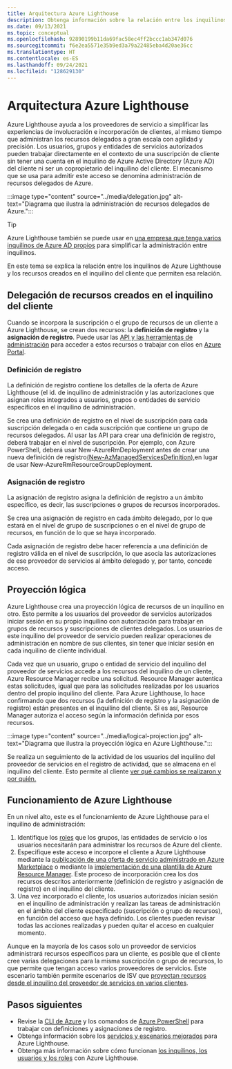 ```yaml
---
title: Arquitectura Azure Lighthouse
description: Obtenga información sobre la relación entre los inquilinos de Azure Lighthouse y los recursos creados en el inquilino del cliente que habilitan esa relación.
ms.date: 09/13/2021
ms.topic: conceptual
ms.openlocfilehash: 92890199b11da69fac58ec4ff2bccc1ab347d076
ms.sourcegitcommit: f6e2ea5571e35b9ed3a79a22485eba4d20ae36cc
ms.translationtype: HT
ms.contentlocale: es-ES
ms.lasthandoff: 09/24/2021
ms.locfileid: "128629130"
---
```

# <a name="azure-lighthouse-architecture"></a>Arquitectura Azure Lighthouse

Azure Lighthouse ayuda a los proveedores de servicio a simplificar las experiencias de involucración e incorporación de clientes, al mismo tiempo que administran los recursos delegados a gran escala con agilidad y precisión. Los usuarios, grupos y entidades de servicios autorizados pueden trabajar directamente en el contexto de una suscripción de cliente sin tener una cuenta en el inquilino de Azure Active Directory (Azure AD) del cliente ni ser un copropietario del inquilino del cliente. El mecanismo que se usa para admitir este acceso se denomina administración de recursos delegados de Azure.

:::image type="content" source="../media/delegation.jpg" alt-text="Diagrama que ilustra la administración de recursos delegados de Azure.":::

> [!TIP]
> Azure Lighthouse también se puede usar en [una empresa que tenga varios inquilinos de Azure AD propios](enterprise.md) para simplificar la administración entre inquilinos.

En este tema se explica la relación entre los inquilinos de Azure Lighthouse y los recursos creados en el inquilino del cliente que permiten esa relación.

## <a name="delegation-resources-created-in-the-customer-tenant"></a>Delegación de recursos creados en el inquilino del cliente

Cuando se incorpora la suscripción o el grupo de recursos de un cliente a Azure Lighthouse, se crean dos recursos: la **definición de registro** y la **asignación de registro**. Puede usar las [API y las herramientas de administración](cross-tenant-management-experience.md#apis-and-management-tool-support) para acceder a estos recursos o trabajar con ellos en [Azure Portal](../how-to/view-manage-customers.md).

### <a name="registration-definition"></a>Definición de registro

La definición de registro contiene los detalles de la oferta de Azure Lighthouse (el id. de inquilino de administración y las autorizaciones que asignan roles integrados a usuarios, grupos o entidades de servicio específicos en el inquilino de administración.

Se crea una definición de registro en el nivel de suscripción para cada suscripción delegada o en cada suscripción que contiene un grupo de recursos delegados. Al usar las API para crear una definición de registro, deberá trabajar en el nivel de suscripción. Por ejemplo, con Azure PowerShell, deberá usar New-AzureRmDeployment antes de crear una nueva definición de registro[(New-AzManagedServicesDefinition),](/powershell/module/az.managedservices/new-azmanagedservicesdefinition)en lugar de usar New-AzureRmResourceGroupDeployment.

### <a name="registration-assignment"></a>Asignación de registro

La asignación de registro asigna la definición de registro a un ámbito específico, es decir, las suscripciones o grupos de recursos incorporados.

Se crea una asignación de registro en cada ámbito delegado, por lo que estará en el nivel de grupo de suscripciones o en el nivel de grupo de recursos, en función de lo que se haya incorporado.

Cada asignación de registro debe hacer referencia a una definición de registro válida en el nivel de suscripción, lo que asocia las autorizaciones de ese proveedor de servicios al ámbito delegado y, por tanto, concede acceso.

## <a name="logical-projection"></a>Proyección lógica

Azure Lighthouse crea una proyección lógica de recursos de un inquilino en otro. Esto permite a los usuarios del proveedor de servicios autorizados iniciar sesión en su propio inquilino con autorización para trabajar en grupos de recursos y suscripciones de clientes delegados. Los usuarios de este inquilino del proveedor de servicio pueden realizar operaciones de administración en nombre de sus clientes, sin tener que iniciar sesión en cada inquilino de cliente individual.

Cada vez que un usuario, grupo o entidad de servicio del inquilino del proveedor de servicios accede a los recursos del inquilino de un cliente, Azure Resource Manager recibe una solicitud. Resource Manager autentica estas solicitudes, igual que para las solicitudes realizadas por los usuarios dentro del propio inquilino del cliente. Para Azure Lighthouse, lo hace confirmando que dos recursos (la definición de registro y la asignación de registro) están presentes en el inquilino del cliente. Si es así, Resource Manager autoriza el acceso según la información definida por esos recursos.

:::image type="content" source="../media/logical-projection.jpg" alt-text="Diagrama que ilustra la proyección lógica en Azure Lighthouse.":::

Se realiza un seguimiento de la actividad de los usuarios del inquilino del proveedor de servicios en el registro de actividad, que se almacena en el inquilino del cliente. Esto permite al cliente [ver qué cambios se realizaron y por quién.](../how-to/view-service-provider-activity.md)

## <a name="how-azure-lighthouse-works"></a>Funcionamiento de Azure Lighthouse

En un nivel alto, este es el funcionamiento de Azure Lighthouse para el inquilino de administración:

1. Identifique los [roles](tenants-users-roles.md#role-support-for-azure-lighthouse) que los grupos, las entidades de servicio o los usuarios necesitarán para administrar los recursos de Azure del cliente.
2. Especifique este acceso e incorpore el cliente a Azure Lighthouse mediante la [publicación de una oferta de servicio administrado en Azure Marketplace](../how-to/publish-managed-services-offers.md) o mediante la [implementación de una plantilla de Azure Resource Manager](../how-to/onboard-customer.md). Este proceso de incorporación crea los dos recursos descritos anteriormente (definición de registro y asignación de registro) en el inquilino del cliente.
3. Una vez incorporado el cliente, los usuarios autorizados inician sesión en el inquilino de administración y realizan las tareas de administración en el ámbito del cliente especificado (suscripción o grupo de recursos), en función del acceso que haya definido. Los clientes pueden revisar todas las acciones realizadas y pueden quitar el acceso en cualquier momento.

Aunque en la mayoría de los casos solo un proveedor de servicios administrará recursos específicos para un cliente, es posible que el cliente cree varias delegaciones para la misma suscripción o grupo de recursos, lo que permite que tengan acceso varios proveedores de servicios. Este escenario también permite escenarios de ISV que [proyectan recursos desde el inquilino del proveedor de servicios en varios clientes](isv-scenarios.md#saas-based-multi-tenant-offerings).

## <a name="next-steps"></a>Pasos siguientes

- Revise la [CLI de Azure](/cli/azure/managedservices) y los comandos de [Azure PowerShell](/powershell/module/az.managedservices) para trabajar con definiciones y asignaciones de registro.
- Obtenga información sobre los [servicios y escenarios mejorados](cross-tenant-management-experience.md#enhanced-services-and-scenarios) para Azure Lighthouse.
- Obtenga más información sobre cómo funcionan [los inquilinos, los usuarios y los roles](tenants-users-roles.md) con Azure Lighthouse.
